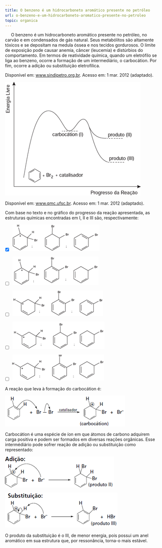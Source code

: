 ```yaml
---
title: O benzeno é um hidrocarboneto aromático presente no petróleo
url: o-benzeno-e-um-hidrocarboneto-aromatico-presente-no-petroleo
topic: organica
---
```



     O benzeno é um hidrocarboneto aromático presente no petróleo, no carvão e em condensados de gás natural. Seus metabólitos são altamente tóxicos e se depositam na medula óssea e nos tecidos gordurosos. O limite de exposição pode causar anemia, câncer (leucemia) e distúrbios do comportamento. Em termos de reatividade química, quando um eletrófilo se liga ao benzeno, ocorre a formação de um intermediário, o carbocátion. Por fim, ocorre a adição ou substituição eletrofílica.

Disponível em: www.sindipetro.org.br. Acesso em: 1 mar. 2012 (adaptado).

![](abd3f2cc-25ad-74b1-0727-75cce1ef9455.png)

Disponível em: www.qmc.ufsc.br. Acesso em: 1 mar. 2012 (adaptado).

Com base no texto e no gráfico do progresso da reação apresentada, as estruturas químicas encontradas em I, II e III são, respectivamente:



- [x] ![](71c0c74b-6a20-9cdb-6366-5e6cc5434606.png)
- [ ] ![](77ffdc16-da32-9701-8f12-5c1c5b60b4d5.png)
- [ ] ![](afce1914-baed-59ac-83e4-b4274f5764d4.png)
- [ ] ![](28ff03ed-7dfc-4887-2b86-50931bf80b62.png)
- [ ] ![](73461148-7919-d490-306a-af28a003d2a9.png)


A reação que leva à formação do carbocátion é:

![](3027baee-a54c-df47-0c86-253ca267839a.png)

Carbocátion é uma espécie de íon em que átomos de carbono adquirem carga positiva e podem ser formados em diversas reações orgânicas. Esse intermédiário pode sofrer reação de adição ou substituição como representado:

![](d05fa1af-3cb4-fd9d-d33e-a33345f45825.png)

![](986942a4-3a32-9040-c575-d74502aef120.png)

O produto da substituição é o III, de menor energia, pois possui um anel aromático em sua estrutura que, por ressonância, torna-o mais estável.
